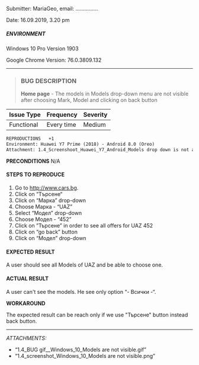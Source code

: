 Submitter: 
MariaGeo, email: ……………

Date: 
16.09.2019, 3.20 pm

##### ENVIRONMENT #####

Windows 10 Pro
Version 1903

Google Chrome
Version: 76.0.3809.132 

---------------------------------

> ### BUG DESCRIPTION ###
> __Home page__ - The models in Models drop-down menu are not visible after choosing Mark, Model and clicking on back button 


| Issue Type |Frequency  | Severity |
| --- |        --- | --- |
| Functional | Every time | Medium |


```` html 
REPRODUCTIONS   +1
Environment: Huawei Y7 Prime (2018) - Android 8.0 (Oreo)
Attachment: 1.4_Screenshoot_Huawei_Y7_Android_Models drop down is not avaliable.jpg
````
__PRECONDITIONS__
N/A

#### STEPS TO REPRODUCE ####

1.  Go to http://www.cars.bg.
2.	Click on “Tърсене“
3.	Click on “Марка” drop-down
4.	Choose Марка -  “UAZ”
5.	Select “Модел” drop-down
6.	Choose Модел -  “452”
7.	Click on ”Търсене” in order to see all offers for UAZ 452
8.	Click on “go back” button
9.	Click on “Модел” drop-down

#### EXPECTED RESULT ####
A user should see all Models of UAZ and be able to choose one.

#### ACTUAL RESULT ####
A user can't see the models. He see  only option “- Всички -“. 

__WORKAROUND__

The expected result can be reach only if we use "Търсене" button instead back button.

-----------------------------
_ATTACHMENTS:_

- “1.4_BUG gif__Windows_10_Models are not visible.gif” 
- “1.4_screenshot_Windows_10_Models are not visible.png”


 


